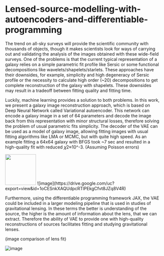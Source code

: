 # Lensed-source-modelling-with-autoencoders-and-differentiable-programming

The trend on all-sky surveys will provide the scientific community with thousands of objects, though it makes scientists look for ways of carrying out and validating the analysis of the images obtained with these wide-field surveys. One of the problems is that the current typical representation of a galaxy relies on a simple parametric fit profile like Sersic or some functional decompositions like wavelets/shapelets/starlets. These approaches have their downsides, for example, simplicity and high degeneracy of Sersic profile or the necessity to calculate high order (~20) decompositions to get complete reconstruction of the galaxy with shapelets. These downsides may result in a tradeoff between fitting quality and fitting time.

Luckily, machine learning provides a solution to both problems. In this work, we present a galaxy image reconstruction approach, which is based on Deep Neural Network called Variational autoencoder. This network can encode a galaxy image in a set of 64 parameters and decode the image back from this representation with minor structural losses, therefore solving the problem of usual parametric fits simplicity. The decoder of the VAE can be used as a model of galaxy image, allowing fitting images with usual fitting algorithms like LMA or MCMC, but with quite high speed. As an example fitting a 64x64 galaxy with BFGS took ~7 sec and resulted in a high-quality fit with reduced 𝜒2≈10^-3. (Assuming Poisson errors)

<img src="https://drive.google.com/uc?export=view&id=1oCESnkXAQUdpcRTlPEkgCfvt8JZq8V4R" width="100" height="100">
![image](https://drive.google.com/uc?export=view&id=1oCESnkXAQUdpcRTlPEkgCfvt8JZq8V4R)

Furthermore, using the differentiable programming framework JAX, the VAE could be included in a larger modeling pipeline that is used in studies of gravitational lensing. In these terms the better is understanding of the source, the higher is the amount of information about the lens, that we can extract. Therefore the ability of VAE to provide one with high-quality reconstructions of sources facilitates fitting and studying gravitational lenses.

(image comparison of lens fit)

![image](https://drive.google.com/uc?export=view&id=1MrWtRH-bVK6yyikpGFJcZ4xQKDls5M16)




